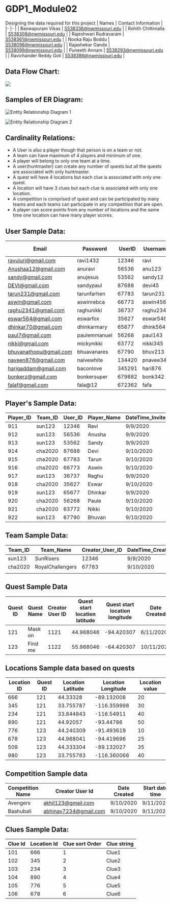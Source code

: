 # GDP1_Module02
Designing the data required for this project
| Names 	| Contact Information 	|
|-	|-	|
| Baswapuram Vikas 	| S538336@nwmissouri.edu 	|
| Rohith Chittimalla 	| S538308@nwmissouri.edu 	|
| Rajeshwari Rudravaram 	| S538361@nwmissouri.edu 	|
| Nooka Raju Boddu 	| S538098@nwmissouri.edu 	|
| Rajashekar Gande 	| S538099@nwmissouri.edu 	|
| Puneeth Annam 	| S538293@nwmissouri.edu 	|
| Ravichander Reddy Goli 	| S538386@nwmissouri.edu 	|

## Data Flow Chart:
<img src="Images\Module02_dataFlow.png">

## Samples of ER Diagram:

![Entity Relationship Diagram 1](https://github.com/Rajeshwari-Rudra/GDP1_Module02/blob/master/Images/ModuleERDiagram.png?raw=true)

![Entity Relationship Diagram 2](https://github.com/Rajeshwari-Rudra/GDP1_Module02/blob/master/Images/ERDiagram0.jpeg?raw=true)

## Cardinality Relations:

- A User is also a player though that person is on a team or not.
- A team can have maximum of 4 players and minimum of one.
- A player will belong to only one team at a time.
- A user(huntmaster) can create any number of quests but all the quests are associated with only huntmaster.
- A quest will have 4 locations but each clue is associated with only one quest.
- A location will have 3 clues but each clue is associated with only one location.
- A competition is comprised of quest and can be participated by many teams and each teams can participate in any competition that are open.
- A player can score points from any number of locations and the same time one location can have many player scores.



## User Sample Data:

| Email                  | Password     | UserID | Username  | date Created | date last accessed |
|------------------------|--------------|--------|-----------|--------------|--------------------|
| ravuluri@gmail.com     | ravi1432     | 12346  | ravi      | 9/8/2020     | 9/8/2020           |
| Anushaa12@gmail.com    | anuravi      | 56536  | anu123    | 9/8/2020     | 9/8/2020           |
| sandy@gmail.com        | anujesus     | 53562  | sandy12   | 9/8/2020     | 9/8/2020           |
| DEVI@gmail.com         | sandypaul    | 87688  | devi45    | 9/8/2020     | 9/8/2020           |
| tarun231@gmail.com     | tarunfarhen  | 67783  | tarun231  | 9/11/2020    | 9/11/2020          |
| aswin@gmail.com        | aswinrebca   | 66773  | aswin456  | 9/11/2020    | 9/11/2020          |
| raghu2341@gmail.com    | raghunikki   | 36737  | raghu2341 | 9/8/2020     | 9/10/2020          |
| eswar564@gmail.com     | eswarfox     | 35627  | eswar546  | 9/8/2020     | 9/8/2020           |
| dhinkar70@gmail.com    | dhinkarmary  | 65677  | dhink564  | 9/8/2020     | 9/9/2020           |
| paul7@gmail.com        | paulemmanuel | 56268  | paul143   | 9/8/2020     | 9/8/2020           |
| nikki@gmail.com        | mickynikki   | 63772  | nikki345  | 9/9/2020     | 9/8/2020           |
| bhuvanathopu@gmail.com | bhuavanares  | 67790  | bhuv213   | 9/10/2020    | 9/7/2020           |
| naveen876@gmail.com    | naivewhite   | 134420 | pnavee345 | 9/8/2020     | 9/8/2020           |
| harigaddam@gmail.com   | baconlove    | 345291 | hari876   | 9/10/2020    | 9/9/2020           |
| bonkerz@gmail.com      | bonkersuper  | 679882 | bonk342   | 9/8/2020     | 9/10/2020          |
| falaf@gmail.com        | fala@12      | 672362 | fafa      | 9/8/2020     | 9/8/2020           |

## Player's Sample Data:

| Player_ID | Team_ID | User_ID | Player_Name | DateTime_Invited | DateTime_Accepted | DateTime_Rejected | DateTime_Deleted |
|-----------|---------|---------|-------------|------------------|-------------------|-------------------|------------------|
| 911       | sun123  | 12346   | Ravi        | 9/9/2020         | 9/10/2020         |                   |                  |
| 912       | sun123  | 56536   | Anusha      | 9/9/2020         |                   | 9/13/2020         |                  |
| 913       | sun123  | 53562   | Sandy       | 9/9/2020         | 9/10/2020         |                   |                  |
| 914       | cha2020 | 87688   | Devi        | 9/10/2020        | 9/12/2020         |                   |                  |
| 915       | cha2020 | 67783   | Tarun       | 9/10/2020        | 9/10/2020         |                   |                  |
| 916       | cha2020 | 66773   | Aswin       | 9/10/2020        |                   | 9/10/2020         |                  |
| 917       | sun123  | 36737   | Raghu       | 9/9/2020         | 9/10/2020         |                   |                  |
| 918       | cha2020 | 35627   | Eswar       | 9/10/2020        | 9/11/2020         |                   |                  |
| 919       | sun123  | 65677   | Dhinkar     | 9/9/2020         |                   | 9/11/2020         |                  |
| 920       | cha2020 | 56268   | Paule       | 9/10/2020        | 9/12/2020         |                   |                  |
| 921       | cha2020 | 63772   | Nikki       | 9/10/2020        |                   | 9/12/2020         | 9/13/2020        |
| 922       | sun123  | 67790   | Bhuvan      | 9/10/2020        | 9/11/2020         |                   |                  |

## Team Sample Data:

| Team_ID | Team_Name        | Creator_User_ID | DateTime_Created | DateTime_Last_Edited |
|---------|------------------|-----------------|------------------|----------------------|
| sun123  | SunRisers        | 12346           | 9/9/2020         | 9/10/2020            |
| cha2020 | RoyalChallengers | 67783           | 9/10/2020        | 9/10/2020            |
|         |                  |                 |                  |                      |

## Quest Sample Data

| Quest ID | Quest Name | Creator User ID | Quest start location latitude | Quest start location longitude | Date Created | Date last accessed |
|----------|------------|-----------------|-------------------------------|--------------------------------|--------------|--------------------|
|      121 |    Mask on |            1121 |                     44.968046 |                     -94.420307 |    6/11/2020 |          6/11/2020 |
|      123 |    Find me |            1122 |                     55.968046 |                     -64.420307 |   10/11/2020 |         13/11/2020 |


## Locations Sample data based on quests

| Location ID | Quest ID | Location Latitude | Location Longitude | Location value |
|-------------|----------|-------------------|--------------------|----------------|
|         666 |      121 |          44.33328 |         -89.132008 |             20 |
|         345 |      121 |         33.755787 |        -116.359998 |             30 |
|         234 |      121 |         33.844843 |         -116.54911 |             40 |
|         890 |      121 |          44.92057 |          -93.44786 |             50 |
|         776 |      123 |         44.240309 |         -91.493619 |             10 |
|         678 |      123 |         44.968041 |         -94.419696 |             25 |
|         509 |      123 |         44.333304 |         -89.132027 |             35 |
|         980 |      123 |         33.755783 |        -116.360066 |             40 |

## Competition Sample data

| Competition   Name 	| Creator User Id 	| Date Created 	| Start date time 	| End date time 	| Quest_Id 	|
|-	|-	|-	|-	|-	|-	|
| Avengers 	| akhil123@gmail.com 	| 9/10/2020 	| 9/11/2020 	| 9/18/2020 	| 115 	|
| Baahubali 	| abhinav7234@gmail.com 	| 9/10/2020 	| 9/11/2020 	| 9/18/2020 	| 118 	|

## Clues Sample Data:
| Clue Id 	| Location Id 	| Clue sort Order 	| Clue string 	|
|-	|-	|-	|-	|
| 101 	| 666 	| 1 	| Clue1 	|
| 102 	| 345 	| 2 	| Clue2 	|
| 103 	| 234 	| 3 	| Clue3 	|
| 104 	| 890 	| 4 	| Clue4 	|
| 105 	| 776 	| 5 	| Clue5 	|
| 106 	| 678 	| 6 	| Clue6 	|




